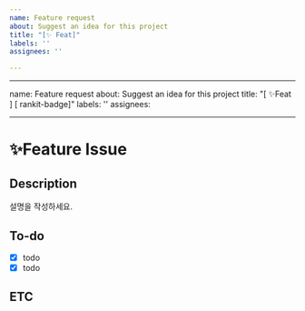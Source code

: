 ```yaml
---
name: Feature request
about: Suggest an idea for this project
title: "[✨ Feat]"
labels: ''
assignees: ''

---
```


---
name: Feature request
about: Suggest an idea for this project
title: "[ ✨Feat ] [ rankit-badge]"
labels: ''
assignees: 

---

# ✨Feature Issue

## Description
설명을 작성하세요.

## To-do
- [x] todo
- [x] todo

## ETC
